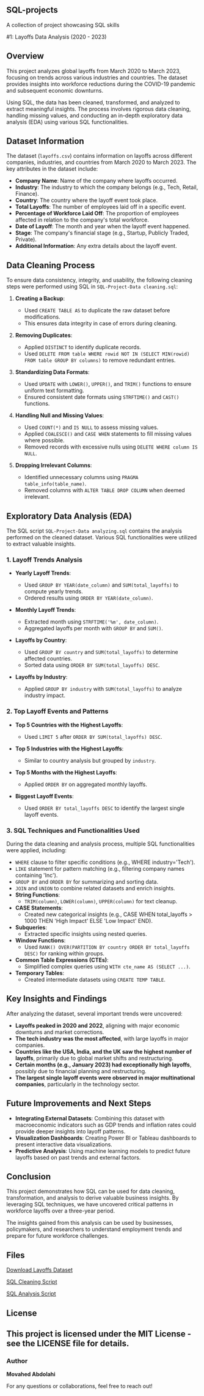## SQL-projects
A collection of project showcasing SQL skills

#1: Layoffs Data Analysis (2020 - 2023)

## Overview
This project analyzes global layoffs from March 2020 to March 2023, focusing on trends across various industries and countries. The dataset provides insights into workforce reductions during the COVID-19 pandemic and subsequent economic downturns.

Using SQL, the data has been cleaned, transformed, and analyzed to extract meaningful insights. The process involves rigorous data cleaning, handling missing values, and conducting an in-depth exploratory data analysis (EDA) using various SQL functionalities.

## Dataset Information
The dataset (`layoffs.csv`) contains information on layoffs across different companies, industries, and countries from March 2020 to March 2023. The key attributes in the dataset include:

- **Company Name**: Name of the company where layoffs occurred.
- **Industry**: The industry to which the company belongs (e.g., Tech, Retail, Finance).
- **Country**: The country where the layoff event took place.
- **Total Layoffs**: The number of employees laid off in a specific event.
- **Percentage of Workforce Laid Off**: The proportion of employees affected in relation to the company's total workforce.
- **Date of Layoff**: The month and year when the layoff event happened.
- **Stage**: The company's financial stage (e.g., Startup, Publicly Traded, Private).
- **Additional Information**: Any extra details about the layoff event.

## Data Cleaning Process
To ensure data consistency, integrity, and usability, the following cleaning steps were performed using SQL in `SQL-Project-Data cleaning.sql`:

1. **Creating a Backup**:
   - Used `CREATE TABLE AS` to duplicate the raw dataset before modifications.
   - This ensures data integrity in case of errors during cleaning.

2. **Removing Duplicates**:
   - Applied `DISTINCT` to identify duplicate records.
   - Used `DELETE FROM table WHERE rowid NOT IN (SELECT MIN(rowid) FROM table GROUP BY columns)` to remove redundant entries.

3. **Standardizing Data Formats**:
   - Used `UPDATE` with `LOWER()`, `UPPER()`, and `TRIM()` functions to ensure uniform text formatting.
   - Ensured consistent date formats using `STRFTIME()` and `CAST()` functions.

4. **Handling Null and Missing Values**:
   - Used `COUNT(*)` and `IS NULL` to assess missing values.
   - Applied `COALESCE()` and `CASE WHEN` statements to fill missing values where possible.
   - Removed records with excessive nulls using `DELETE WHERE column IS NULL`.

5. **Dropping Irrelevant Columns**:
   - Identified unnecessary columns using `PRAGMA table_info(table_name)`.
   - Removed columns with `ALTER TABLE DROP COLUMN` when deemed irrelevant.

## Exploratory Data Analysis (EDA)
The SQL script `SQL-Project-Data analyzing.sql` contains the analysis performed on the cleaned dataset. Various SQL functionalities were utilized to extract valuable insights. 

### 1. **Layoff Trends Analysis**
- **Yearly Layoff Trends**:
   - Used `GROUP BY YEAR(date_column)` and `SUM(total_layoffs)` to compute yearly trends.
   - Ordered results using `ORDER BY YEAR(date_column)`.

- **Monthly Layoff Trends**:
   - Extracted month using `STRFTIME('%m', date_column)`.
   - Aggregated layoffs per month with `GROUP BY` and `SUM()`.

- **Layoffs by Country**:
   - Used `GROUP BY country` and `SUM(total_layoffs)` to determine affected countries.
   - Sorted data using `ORDER BY SUM(total_layoffs) DESC`.

- **Layoffs by Industry**:
   - Applied `GROUP BY industry` with `SUM(total_layoffs)` to analyze industry impact.

### 2. **Top Layoff Events and Patterns**
- **Top 5 Countries with the Highest Layoffs**:
   - Used `LIMIT 5` after `ORDER BY SUM(total_layoffs) DESC`.

- **Top 5 Industries with the Highest Layoffs**:
   - Similar to country analysis but grouped by `industry`.

- **Top 5 Months with the Highest Layoffs**:
   - Applied `ORDER BY` on aggregated monthly layoffs.

- **Biggest Layoff Events**:
   - Used `ORDER BY total_layoffs DESC` to identify the largest single layoff events.

### 3. **SQL Techniques and Functionalities Used**
During the data cleaning and analysis process, multiple SQL functionalities were applied, including:
- `WHERE` clause to filter specific conditions (e.g., WHERE industry='Tech').
- `LIKE` statement for pattern matching (e.g., filtering company names containing 'Inc').
- `GROUP BY` and `ORDER BY` for summarizing and sorting data.
- `JOIN` and `UNION` to combine related datasets and enrich insights.
- **String Functions**:
   - `TRIM(column)`, `LOWER(column)`, `UPPER(column)` for text cleanup.
- **CASE Statements**:
   - Created new categorical insights (e.g., CASE WHEN total_layoffs > 1000 THEN 'High Impact' ELSE 'Low Impact' END).
- **Subqueries**:
   - Extracted specific insights using nested queries.
- **Window Functions**:
   - Used `RANK() OVER(PARTITION BY country ORDER BY total_layoffs DESC)` for ranking within groups.
- **Common Table Expressions (CTEs)**:
   - Simplified complex queries using `WITH cte_name AS (SELECT ...)`.
- **Temporary Tables**:
   - Created intermediate datasets using `CREATE TEMP TABLE`.

## Key Insights and Findings
After analyzing the dataset, several important trends were uncovered:

- **Layoffs peaked in 2020 and 2022**, aligning with major economic downturns and market corrections.
- **The tech industry was the most affected**, with large layoffs in major companies.
- **Countries like the USA, India, and the UK saw the highest number of layoffs**, primarily due to global market shifts and restructuring.
- **Certain months (e.g., January 2023) had exceptionally high layoffs**, possibly due to financial planning and restructuring.
- **The largest single layoff events were observed in major multinational companies**, particularly in the technology sector.

## Future Improvements and Next Steps
- **Integrating External Datasets**: Combining this dataset with macroeconomic indicators such as GDP trends and inflation rates could provide deeper insights into layoff patterns.
- **Visualization Dashboards**: Creating Power BI or Tableau dashboards to present interactive data visualizations.
- **Predictive Analysis**: Using machine learning models to predict future layoffs based on past trends and external factors.

## Conclusion
This project demonstrates how SQL can be used for data cleaning, transformation, and analysis to derive valuable business insights. By leveraging SQL techniques, we have uncovered critical patterns in workforce layoffs over a three-year period.

The insights gained from this analysis can be used by businesses, policymakers, and researchers to understand employment trends and prepare for future workforce challenges.

## Files
[Download Layoffs Dataset](https://github.com/movahed-abdolahi/SQL-projects/Files/layoffs.csv)

[SQL Cleaning Script](https://github.com/movahed-abdolahi/SQL-projects/Files/SQL-Project-Data%20cleaning.sql)

[SQL Analysis Script](https://github.com/movahed-abdolahi/SQL-projects/Files/SQL-Project-Data%20analyzing.sql)


## License
This project is licensed under the MIT License - see the LICENSE file for details.
---
### Author
**Movahed Abdolahi**

For any questions or collaborations, feel free to reach out!

